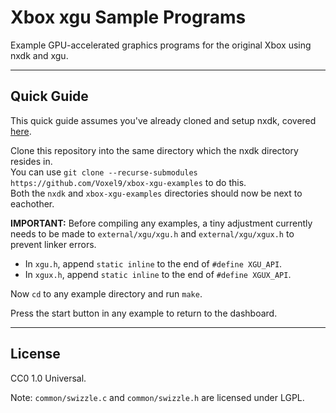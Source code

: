 # Xbox xgu Sample Programs
Example GPU-accelerated graphics programs for the original Xbox using nxdk and xgu.

---

## Quick Guide
This quick guide assumes you've already cloned and setup nxdk, covered [here](https://github.com/XboxDev/nxdk/wiki/Getting-Started).

Clone this repository into the same directory which the nxdk directory resides in.  
You can use `git clone --recurse-submodules https://github.com/Voxel9/xbox-xgu-examples` to do this.  
Both the `nxdk` and `xbox-xgu-examples` directories should now be next to eachother.

**IMPORTANT:** Before compiling any examples, a tiny adjustment currently needs to be made to `external/xgu/xgu.h` and `external/xgu/xgux.h` to prevent linker errors.  
- In `xgu.h`, append `static inline` to the end of `#define XGU_API`.
- In `xgux.h`, append `static inline` to the end of `#define XGUX_API`.

Now `cd` to any example directory and run `make`.

Press the start button in any example to return to the dashboard.

---

## License
CC0 1.0 Universal.

Note: `common/swizzle.c` and `common/swizzle.h` are licensed under LGPL.
